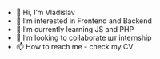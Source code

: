 - 👋 Hi, I’m Vladislav
- 👀 I’m interested in Frontend and Backend
- 🌱 I’m currently learning JS and PHP
- 💞️ I’m looking to collaborate шт internship
- 📫 How to reach me - check my CV

<!---
RVladislavv/RVladislavv is a ✨ special ✨ repository because its `README.md` (this file) appears on your GitHub profile.
You can click the Preview link to take a look at your changes.
--->
